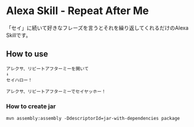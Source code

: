 # Alexa Skill - Repeat After Me

「セイ」に続いて好きなフレーズを言うとそれを繰り返してくれるだけのAlexa Skillです。

## How to use

```$xslt
アレクサ、リピートアフターミーを開いて
↓
セイハロー！
```

```$xslt
アレクサ、リピートアフターミーでセイヤッホー！
```


### How to create jar
```$xslt
mvn assembly:assembly -DdescriptorId=jar-with-dependencies package
``` 
